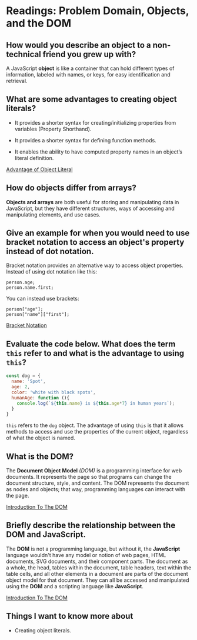 # Readings: Problem Domain, Objects, and the DOM

## How would you describe an object to a non-technical friend you grew up with?

A JavaScript **object** is like a container that can hold different types of information, labeled with names, or keys, for easy identification and retrieval.

## What are some advantages to creating object literals?

- It provides a shorter syntax for creating/initializing properties from variables (Property Shorthand).

- It provides a shorter syntax for defining function methods.

- It enables the ability to have computed property names in an object’s literal definition.

[Advantage of Object Literal](https://dotnettutorials.net/lesson/javascript-object-using-object-literal/)

## How do objects differ from arrays?

**Objects and arrays** are both useful for storing and manipulating data in JavaScript, but they have different structures, ways of accessing and manipulating elements, and use cases.

## Give an example for when you would need to use bracket notation to access an object's property instead of dot notation.

Bracket notation provides an alternative way to access object properties. Instead of using dot notation like this:

```
person.age;
person.name.first;
```

You can instead use brackets:

```
person["age"];
person["name"]["first"];
```
[Bracket Notation](https://developer.mozilla.org/en-US/docs/Learn/JavaScript/Objects/Basics)

## Evaluate the code below. What does the term `this` refer to and what is the advantage to using `this`?

```js
const dog = {
  name: 'Spot',
  age: 2,
  color: 'white with black spots',
  humanAge: function (){
    console.log(`${this.name} is ${this.age*7} in human years`);
  }
}
```

 `this` refers to the `dog` object. The advantage of using `this` is that it allows methods to access and use the properties of the current object, regardless of what the object is named.

## What is the DOM?

The **Document Object Model** _(DOM)_ is a programming interface for web documents. It represents the page so that programs can change the document structure, style, and content. The DOM represents the document as nodes and objects; that way, programming languages can interact with the page.

[Introduction To The DOM](https://developer.mozilla.org/en-US/docs/Web/API/Document_Object_Model/Introduction)

## Briefly describe the relationship between the DOM and JavaScript.

The **DOM** is not a programming language, but without it, the **JavaScript** language wouldn't have any model or notion of web pages, HTML documents, SVG documents, and their component parts. The document as a whole, the head, tables within the document, table headers, text within the table cells, and all other elements in a document are parts of the document object model for that document. They can all be accessed and manipulated using the **DOM** and a scripting language like **JavaScript**.

[Introduction To The DOM](https://developer.mozilla.org/en-US/docs/Web/API/Document_Object_Model/Introduction)

## Things I want to know more about

- Creating object literals.
